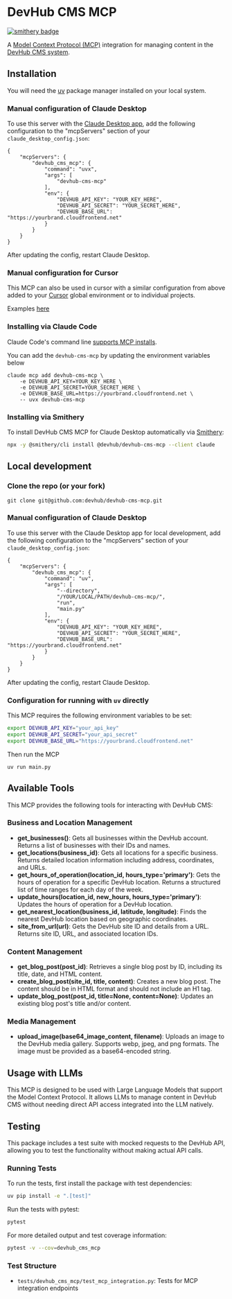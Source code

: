 # DevHub CMS MCP

[![smithery badge](https://smithery.ai/badge/@devhub/devhub-cms-mcp)](https://smithery.ai/server/@devhub/devhub-cms-mcp)

A [Model Context Protocol (MCP)](https://modelcontextprotocol.io/) integration for managing content in the [DevHub CMS system](https://www.devhub.com/).

## Installation

You will need the [uv](https://github.com/astral-sh/uv) package manager installed on your local system.

### Manual configuration of Claude Desktop

To use this server with the [Claude Desktop app](https://claude.ai/download), add the following configuration to the "mcpServers" section of your `claude_desktop_config.json`:

```
{
    "mcpServers": {
        "devhub_cms_mcp": {
            "command": "uvx",
            "args": [
                "devhub-cms-mcp"
            ],
            "env": {
                "DEVHUB_API_KEY": "YOUR_KEY_HERE",
                "DEVHUB_API_SECRET": "YOUR_SECRET_HERE",
                "DEVHUB_BASE_URL": "https://yourbrand.cloudfrontend.net"
            }
        }
    }
}
```

After updating the config, restart Claude Desktop.

### Manual configuration for Cursor

This MCP can also be used in cursor with a similar configuration from above added to your [Cursor](https://www.cursor.com/) global environment or to individual projects.

Examples [here](https://docs.cursor.com/context/model-context-protocol#configuring-mcp-servers)

### Installing via Claude Code

Claude Code's command line [supports MCP installs](https://docs.anthropic.com/en/docs/agents-and-tools/claude-code/tutorials#set-up-model-context-protocol-mcp).

You can add the `devhub-cms-mcp` by updating the environment variables below

```
claude mcp add devhub-cms-mcp \
    -e DEVHUB_API_KEY=YOUR_KEY_HERE \
    -e DEVHUB_API_SECRET=YOUR_SECRET_HERE \
    -e DEVHUB_BASE_URL=https://yourbrand.cloudfrontend.net \
    -- uvx devhub-cms-mcp
```

### Installing via Smithery

To install DevHub CMS MCP for Claude Desktop automatically via [Smithery](https://smithery.ai/server/@devhub/devhub-cms-mcp):

```bash
npx -y @smithery/cli install @devhub/devhub-cms-mcp --client claude
```

## Local development

### Clone the repo (or your fork)

```
git clone git@github.com:devhub/devhub-cms-mcp.git
```

### Manual configuration of Claude Desktop

To use this server with the Claude Desktop app for local development, add the following configuration to the "mcpServers" section of your `claude_desktop_config.json`:

```
{
    "mcpServers": {
        "devhub_cms_mcp": {
            "command": "uv",
            "args": [
                "--directory",
                "/YOUR/LOCAL/PATH/devhub-cms-mcp/",
                "run",
                "main.py"
            ],
            "env": {
                "DEVHUB_API_KEY": "YOUR_KEY_HERE",
                "DEVHUB_API_SECRET": "YOUR_SECRET_HERE",
                "DEVHUB_BASE_URL": "https://yourbrand.cloudfrontend.net"
            }
        }
    }
}
```

After updating the config, restart Claude Desktop.

### Configuration for running with `uv` directly

This MCP requires the following environment variables to be set:

```bash
export DEVHUB_API_KEY="your_api_key"
export DEVHUB_API_SECRET="your_api_secret"
export DEVHUB_BASE_URL="https://yourbrand.cloudfrontend.net"
```

Then run the MCP

```
uv run main.py
```

## Available Tools

This MCP provides the following tools for interacting with DevHub CMS:

### Business and Location Management

- **get_businesses()**: Gets all businesses within the DevHub account. Returns a list of businesses with their IDs and names.
- **get_locations(business_id)**: Gets all locations for a specific business. Returns detailed location information including address, coordinates, and URLs.
- **get_hours_of_operation(location_id, hours_type='primary')**: Gets the hours of operation for a specific DevHub location. Returns a structured list of time ranges for each day of the week.
- **update_hours(location_id, new_hours, hours_type='primary')**: Updates the hours of operation for a DevHub location.
- **get_nearest_location(business_id, latitude, longitude)**: Finds the nearest DevHub location based on geographic coordinates.
- **site_from_url(url)**: Gets the DevHub site ID and details from a URL. Returns site ID, URL, and associated location IDs.

### Content Management

- **get_blog_post(post_id)**: Retrieves a single blog post by ID, including its title, date, and HTML content.
- **create_blog_post(site_id, title, content)**: Creates a new blog post. The content should be in HTML format and should not include an H1 tag.
- **update_blog_post(post_id, title=None, content=None)**: Updates an existing blog post's title and/or content.

### Media Management

- **upload_image(base64_image_content, filename)**: Uploads an image to the DevHub media gallery. Supports webp, jpeg, and png formats. The image must be provided as a base64-encoded string.

## Usage with LLMs

This MCP is designed to be used with Large Language Models that support the Model Context Protocol. It allows LLMs to manage content in DevHub CMS without needing direct API access integrated into the LLM natively.

## Testing

This package includes a test suite with mocked requests to the DevHub API, allowing you to test the functionality without making actual API calls.

### Running Tests

To run the tests, first install the package with test dependencies:

```bash
uv pip install -e ".[test]"
```

Run the tests with pytest:

```bash
pytest
```

For more detailed output and test coverage information:

```bash
pytest -v --cov=devhub_cms_mcp
```

### Test Structure

- `tests/devhub_cms_mcp/test_mcp_integration.py`: Tests for MCP integration endpoints
